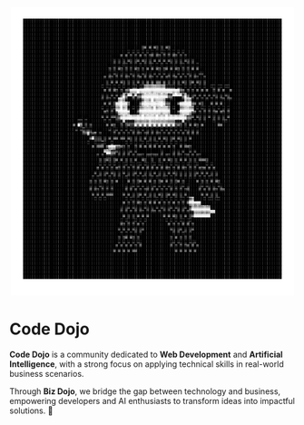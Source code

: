 <p align="center">
  <a href="" target="_blank" rel="noopener noreferrer">
    <img 
      src="https://raw.githubusercontent.com/codedojo-motionu/.github/main/profile/assets/ascii_art.png" 
      alt="CODEDOJO" 
      width="500"
    />
  </a>
</p>

# Code Dojo  

**Code Dojo** is a community dedicated to **Web Development** and **Artificial Intelligence**, with a strong focus on applying technical skills in real-world business scenarios.  

Through **Biz Dojo**, we bridge the gap between technology and business, empowering developers and AI enthusiasts to transform ideas into impactful solutions. 🚀  
